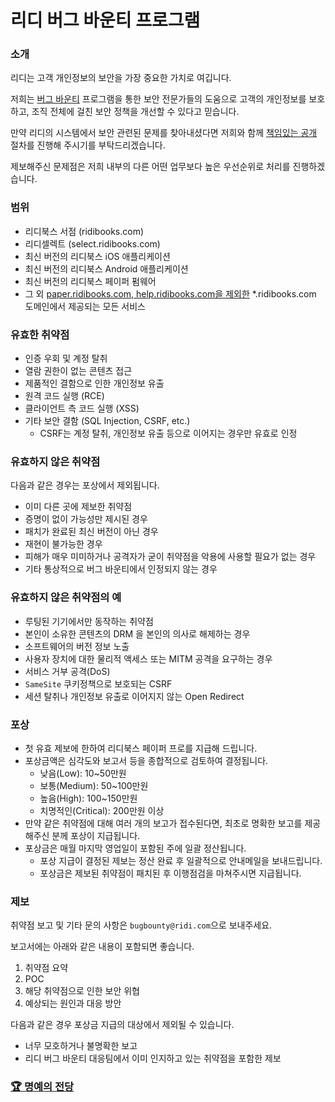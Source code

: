 # 리디 버그 바운티 프로그램

### 소개

리디는 고객 개인정보의 보안을 가장 중요한 가치로 여깁니다.

저희는 [버그 바운티](https://en.wikipedia.org/wiki/Bug_bounty_program) 프로그램을 통한 보안 전문가들의 도움으로 고객의 개인정보를 보호하고, 조직 전체에 걸친 보안 정책을 개선할 수 있다고 믿습니다.

만약 리디의 시스템에서 보안 관련된 문제를 찾아내셨다면 저희와 함께 [책임있는 공개](https://en.wikipedia.org/wiki/Responsible_disclosure) 절차를 진행해 주시기를 부탁드리겠습니다.

제보해주신 문제점은 저희 내부의 다른 어떤 업무보다 높은 우선순위로 처리를 진행하겠습니다.


### 범위

- 리디북스 서점 (ridibooks.com)
- 리디셀렉트 (select.ridibooks.com)
- 최신 버전의 리디북스 iOS 애플리케이션
- 최신 버전의 리디북스 Android 애플리케이션
- 최신 버전의 리디북스 페이퍼 펌웨어
- 그 외 <u>paper.ridibooks.com, help.ridibooks.com을 제외한</u> *.ridibooks.com 도메인에서 제공되는 모든 서비스


### 유효한 취약점

- 인증 우회 및 계정 탈취
- 열람 권한이 없는 콘텐츠 접근
- 제품적인 결함으로 인한 개인정보 유출
- 원격 코드 실행 (RCE)
- 클라이언트 측 코드 실행 (XSS)
- 기타 보안 결함 (SQL Injection, CSRF, etc.)
  - CSRF는 계정 탈취, 개인정보 유출 등으로 이어지는 경우만 유효로 인정


### 유효하지 않은 취약점

다음과 같은 경우는 포상에서 제외됩니다.

- 이미 다른 곳에 제보한 취약점
- 증명이 없이 가능성만 제시된 경우
- 패치가 완료된 최신 버전이 아닌 경우
- 재현이 불가능한 경우
- 피해가 매우 미미하거나 공격자가 굳이 취약점을 악용에 사용할 필요가 없는 경우
- 기타 통상적으로 버그 바운티에서 인정되지 않는 경우

### 유효하지 않은 취약점의 예

- 루팅된 기기에서만 동작하는 취약점
- 본인이 소유한 콘텐츠의 DRM 을 본인의 의사로 해제하는 경우
- 소프트웨어의 버전 정보 노출
- 사용자 장치에 대한 물리적 액세스 또는 MITM 공격을 요구하는 경우
- 서비스 거부 공격(DoS)
- `SameSite` 쿠키정책으로 보호되는 CSRF
- 세션 탈취나 개인정보 유출로 이어지지 않는 Open Redirect


### 포상

- 첫 유효 제보에 한하여 리디북스 페이퍼 프로를 지급해 드립니다.
- 포상금액은 심각도와 보고서 등을 종합적으로 검토하여 결정됩니다.
  - 낮음(Low): 10~50만원
  - 보통(Medium): 50~100만원
  - 높음(High): 100~150만원
  - 치명적인(Critical): 200만원 이상
- 만약 같은 취약점에 대해 여러 개의 보고가 접수된다면, 최초로 명확한 보고를 제공해주신 분께 포상이 지급됩니다.
- 포상금은 매월 마지막 영업일이 포함된 주에 일괄 정산됩니다.
  - 포상 지급이 결정된 제보는 정산 완료 후 일괄적으로 안내메일을 보내드립니다.
  - 포상금은 제보된 취약점이 패치된 후 이행점검을 마쳐주시면 지급됩니다.


### 제보

취약점 보고 및 기타 문의 사항은 `bugbounty@ridi.com`으로 보내주세요.

보고서에는 아래와 같은 내용이 포함되면 좋습니다.

1. 취약점 요약
2. POC
3. 해당 취약점으로 인한 보안 위협
4. 예상되는 원인과 대응 방안

다음과 같은 경우 포상금 지급의 대상에서 제외될 수 있습니다.
- 너무 모호하거나 불명확한 보고
- 리디 버그 바운티 대응팀에서 이미 인지하고 있는 취약점을 포함한 제보


### [🏆 명예의 전당](/hall-of-fame "이미 접수는 되었으나 아직 공개되지 않은 취약점의 중복 제보를 막고, 중복 제보임의 공정성을 높이기 위해 에서 유효한 취약점 사례를 공개합니다.")
